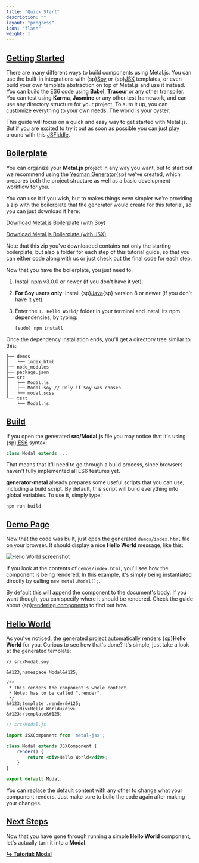 ```yaml
---
title: "Quick Start"
description: ""
layout: "progress"
icon: "flash"
weight: 1
---
```


<article id="getting_started">

## [Getting Started](#getting_started)

There are many different ways to build components using Metal.js. You can use
the built-in integrations with
{sp}[Soy](http://developers.google.com/closure/templates/) or
{sp}[JSX](https://facebook.github.io/jsx/) templates, or even build your own
template abstraction on top of Metal.js and use it instead. You can build the
ES6 code using **Babel**, **Traceur** or any other transpiler. You can test
using **Karma**, **Jasmine** or any other test framework, and can use any
directory structure for your project. To sum it up, you can customize
everything to your own needs. The world is your oyster.

This guide will focus on a quick and easy way to get started with Metal.js.
But if you are excited to try it out as soon as possible you can just play
around with this [JSFiddle](https://jsfiddle.net/metaljs/y1tqa7vz/).

</article>

<article id="boilerplate">

## [Boilerplate](#boilerplate)

You can organize your **Metal.js** project in any way you want, but to start
out we recommend using the [Yeoman Generator](/docs/guides/yeoman-generator.html){sp}
we've created, which prepares both the project structure as well as a basic
development workflow for you.

You can use it if you wish, but to makes things even simpler we're
providing a zip with the boilerplate that the generator would create for
this tutorial, so you can just download it here:

<a href="/downloads/boilerplate.zip" class="btn btn-accent" data-senna-off="true">Download Metal.js Boilerplate (with Soy)</a>

<a href="/downloads/boilerplate-jsx.zip" class="btn btn-accent" data-senna-off="true">Download Metal.js Boilerplate (with JSX)</a>

Note that this zip you've downloaded contains not only the starting
boilerplate, but also a folder for each step of this tutorial guide, so that
you can either code along with us or just check out the final code for each
step.

Now that you have the boilerplate, you just need to:

<ol>
<li>

Install [npm](https://nodejs.org) v3.0.0 or newer (if you don't have it yet).

</li>
<li>

**For Soy users only**: Install
{sp}[Java](http://www.oracle.com/technetwork/java/javase/downloads/jre8-downloads-2133155.html){sp}
version 8 or newer (if you don't have it yet).

</li>
<li>

Enter the `1. Hello World/` folder in your terminal and install its npm
dependencies, by typing: 

```shell
[sudo] npm install
```

</li>
</ol>

Once the dependency installation ends, you'll get a directory tree similar
to this:

```
├── demos
│   └── index.html
├── node_modules
├── package.json
├── src
│   ├── Modal.js
│   ├── Modal.soy // Only if Soy was chosen
│   └── modal.scss
└── test
    └── Modal.js
```

</article>

<article id="build">

## [Build](#build)

If you open the generated **src/Modal.js** file you may notice that it's using
{sp}[ ES6](https://babeljs.io/docs/learn-es2015/) syntax:

```javascript
class Modal extends ...
```

That means that it'll need to go through a build process, since browsers
haven't fully implemented all ES6 features yet.

**generator-metal** already prepares some useful scripts that you can use,
including a build script. By default, this script will build everything into
global variables. To use it, simply type:

```shell
npm run build
```

</article>

<article id="demo_page">

## [Demo Page](#demo_page)

Now that the code was built, just open the generated `demos/index.html` file on
your browser. It should display a nice **Hello World** message, like this:

![Hello World screenshot](../../images/docs/hello_world.png)

If you look at the contents of `demos/index.html`, you'll see how the component
is being rendered. In this example, it's simply being instantiated directly by
calling `new metal.Modal();`.

By default this will append the component to the document's body. If you want
though, you can specify where it should be rendered. Check the guide about
{sp}[rendering components](/docs/guides/rendering-components.html) to find out
how.

</article>

<article id="hello_world">

## [Hello World](#hello_world)

As you've noticed, the generated project automatically renders
{sp}**Hello World** for you. Curious to see how that's done? It's simple, just
take a look at the generated template:

```soy
// src/Modal.soy

&#123;namespace Modal&#125;

/**
 * This renders the component's whole content.
 * Note: has to be called ".render".
 */
&#123;template .render&#125;
    <div>Hello World</div>
&#123;/template&#125;
```
```jsx
// src/Modal.js

import JSXComponent from 'metal-jsx';

class Modal extends JSXComponent {
    render() {
        return <div>Hello World</div>;
    }
}

export default Modal;
```

You can replace the default content with any other to change what your
component renders. Just make sure to build the code again after making your
changes.

</article>

<article id="next_steps">

## [Next Steps](#next_steps)

Now that you have gone through running a simple **Hello World** component,
let's actually turn it into a **Modal**.

**[↪ Tutorial: Modal](/docs/getting-started/modal.html)**
</article>